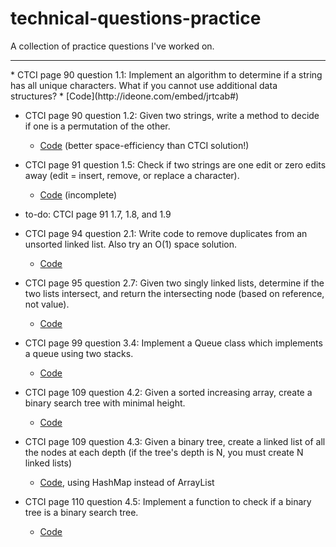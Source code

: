 # technical-questions-practice
A collection of practice questions I've worked on.
<hr>
* CTCI page 90 question 1.1:
Implement an algorithm to determine if a string has all unique characters. What if you cannot use additional data structures?
  * [Code](http://ideone.com/embed/jrtcab#)

* CTCI page 90 question 1.2: 
Given two strings, write a method to decide if one is a permutation of the other.
  * [Code](http://ideone.com/xjYP6B) (better space-efficiency than CTCI solution!)

* CTCI page 91 question 1.5:
Check if two strings are one edit or zero edits away (edit = insert, remove, or replace a character).
  * [Code](http://ideone.com/yUTcNY) (incomplete)

* to-do: CTCI page 91 1.7, 1.8, and 1.9

* CTCI page 94 question 2.1:
Write code to remove duplicates from an unsorted linked list. Also try an O(1) space solution.
  * [Code](http://ideone.com/rmQ5Rn)

* CTCI page 95 question 2.7:
Given two singly linked lists, determine if the two lists intersect, and return the intersecting node (based on reference, not value).
  * [Code](http://ideone.com/KwJqfy)

* CTCI page 99 question 3.4:
Implement a Queue class which implements a queue using two stacks.
  * [Code](http://ideone.com/p2kyu3)

* CTCI page 109 question 4.2: Given a sorted increasing array, create a binary search tree with minimal height.
  * [Code](http://ideone.com/wekUzn)

* CTCI page 109 question 4.3: Given a binary tree, create a linked list of all the nodes at each depth (if the tree's depth is N, you must create N linked lists)
  * [Code](http://ideone.com/tYH7Mj), using HashMap instead of ArrayList

* CTCI page 110 question 4.5: Implement a function to check if a binary tree is a binary search tree.
  * [Code](http://ideone.com/8oTq3U)
